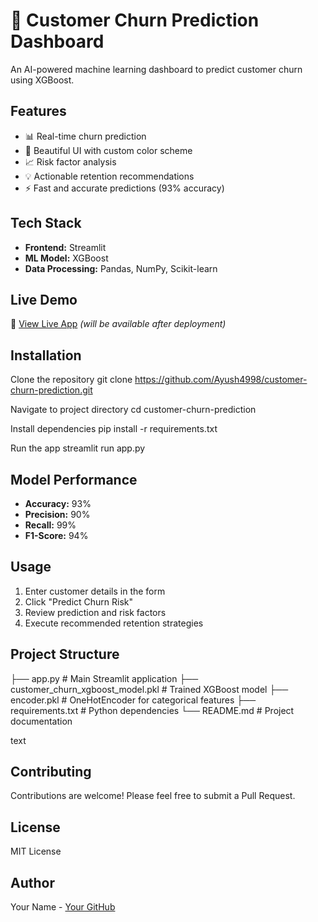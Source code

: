# 🎯 Customer Churn Prediction Dashboard

An AI-powered machine learning dashboard to predict customer churn using XGBoost.

## Features

- 📊 Real-time churn prediction
- 🎨 Beautiful UI with custom color scheme
- 📈 Risk factor analysis
- 💡 Actionable retention recommendations
- ⚡ Fast and accurate predictions (93% accuracy)

## Tech Stack

- **Frontend:** Streamlit
- **ML Model:** XGBoost
- **Data Processing:** Pandas, NumPy, Scikit-learn

## Live Demo

🔗 [View Live App](https://your-app-url.streamlit.app) _(will be available after deployment)_

## Installation

Clone the repository
git clone https://github.com/Ayush4998/customer-churn-prediction.git

Navigate to project directory
cd customer-churn-prediction

Install dependencies
pip install -r requirements.txt

Run the app
streamlit run app.py


## Model Performance

- **Accuracy:** 93%
- **Precision:** 90%
- **Recall:** 99%
- **F1-Score:** 94%

## Usage

1. Enter customer details in the form
2. Click "Predict Churn Risk"
3. Review prediction and risk factors
4. Execute recommended retention strategies

## Project Structure

├── app.py # Main Streamlit application
├── customer_churn_xgboost_model.pkl # Trained XGBoost model
├── encoder.pkl # OneHotEncoder for categorical features
├── requirements.txt # Python dependencies
└── README.md # Project documentation

text

## Contributing

Contributions are welcome! Please feel free to submit a Pull Request.

## License

MIT License

## Author

Your Name - [Your GitHub](https://github.com/yourusername)